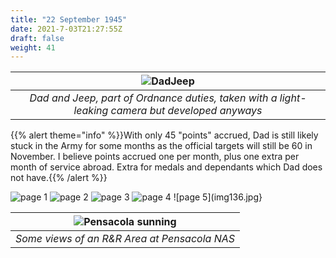 ```yaml
---
title: "22 September 1945"
date: 2021-7-03T21:27:55Z
draft: false
weight: 41
---
```


|![DadJeep](img131.jpg?height=500px)|
|:---:|
|*Dad and Jeep, part of Ordnance duties, taken with a light-leaking camera but developed anyways*|

{{% alert theme="info" %}}With only 45 "points" accrued, Dad is still likely stuck in the Army for some months as the official targets will still be 60 in November.  I believe points accrued one per month, plus one extra per month of service abroad.  Extra for medals and dependants which Dad does not have.{{% /alert %}}


![page 1](img132.jpg)
![page 2](img133.jpg)
![page 3](img134.jpg)
![page 4](img135.jpg)
![page 5](img136.jpg}

| ![Pensacola sunning](img137.jpg?height=400px)|
|:---:|
|*Some views of an R&R Area at Pensacola NAS*|





